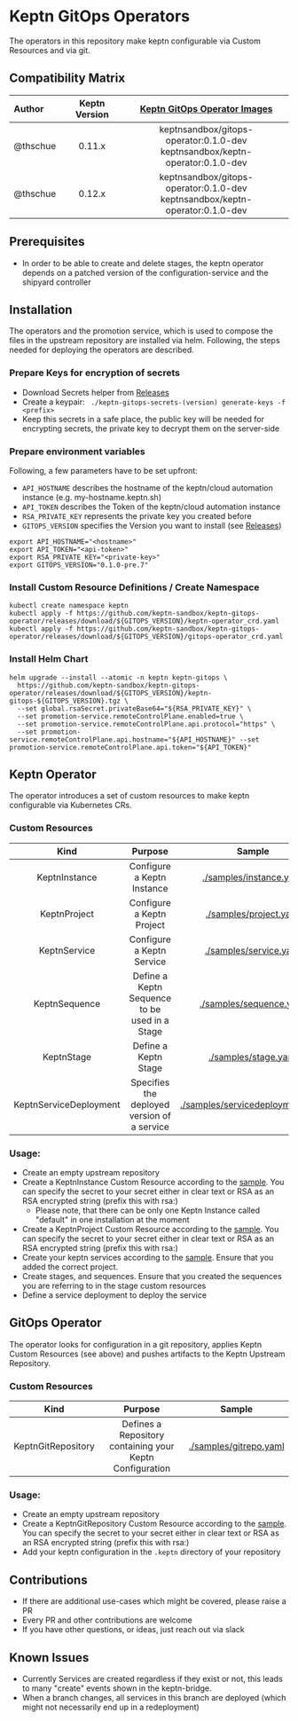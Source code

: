 # Keptn GitOps Operators
The operators in this repository make keptn configurable via Custom Resources and via git.

## Compatibility Matrix

| Author           | Keptn Version | [Keptn GitOps Operator Images](https://hub.docker.com/r/checkelmann/gitlab-service/tags) |
|:-----------------|:-------------:|:----------------------------------------------------------------------------------------:|
| @thschue         |    0.11.x     |    keptnsandbox/gitops-operator:0.1.0-dev <br> keptnsandbox/keptn-operator:0.1.0-dev     |
| @thschue         |    0.12.x     |    keptnsandbox/gitops-operator:0.1.0-dev <br> keptnsandbox/keptn-operator:0.1.0-dev     |

## Prerequisites
* In order to be able to create and delete stages, the keptn operator depends on a patched version of the configuration-service and the shipyard controller

## Installation
The operators and the promotion service, which is used to compose the files in the upstream repository are installed via helm. Following, the steps needed for deploying the operators are described.

### Prepare Keys for encryption of secrets
* Download Secrets helper from [Releases](https://github.com/keptn-sandbox/keptn-gitops-operator/releases)
* Create a keypair: ` ./keptn-gitops-secrets-(version) generate-keys -f <prefix>`
* Keep this secrets in a safe place, the public key will be needed for encrypting secrets, the private key to decrypt them on the server-side

### Prepare environment variables
Following, a few parameters have to be set upfront:
* `API_HOSTNAME` describes the hostname of the keptn/cloud automation instance (e.g. my-hostname.keptn.sh)
* `API_TOKEN` describes the Token of the keptn/cloud automation instance 
* `RSA_PRIVATE_KEY` represents the private key you created before
* `GITOPS_VERSION` specifies the Version you want to install (see [Releases](https://github.com/keptn-sandbox/keptn-gitops-operator/releases))

```shell
export API_HOSTNAME="<hostname>"
export API_TOKEN="<api-token>"
export RSA_PRIVATE_KEY="<private-key>"
export GITOPS_VERSION="0.1.0-pre.7"
```

### Install Custom Resource Definitions / Create Namespace
```
kubectl create namespace keptn
kubectl apply -f https://github.com/keptn-sandbox/keptn-gitops-operator/releases/download/${GITOPS_VERSION}/keptn-operator_crd.yaml
kubectl apply -f https://github.com/keptn-sandbox/keptn-gitops-operator/releases/download/${GITOPS_VERSION}/gitops-operator_crd.yaml
```

### Install Helm Chart
```
helm upgrade --install --atomic -n keptn keptn-gitops \
  https://github.com/keptn-sandbox/keptn-gitops-operator/releases/download/${GITOPS_VERSION}/keptn-gitops-${GITOPS_VERSION}.tgz \
  --set global.rsaSecret.privateBase64="${RSA_PRIVATE_KEY}" \
  --set promotion-service.remoteControlPlane.enabled=true \
  --set promotion-service.remoteControlPlane.api.protocol="https" \
  --set promotion-service.remoteControlPlane.api.hostname="${API_HOSTNAME}" --set promotion-service.remoteControlPlane.api.token="${API_TOKEN}"
```

## Keptn Operator
The operator introduces a set of custom resources to make keptn configurable via Kubernetes CRs.

### Custom Resources
|          Kind          |                    Purpose                    |                                Sample                                |
|:----------------------:|:---------------------------------------------:|:--------------------------------------------------------------------:|
|     KeptnInstance      |          Configure a Keptn Instance           |          [./samples/instance.yaml](./samples/instance.yaml)          |
|      KeptnProject      |           Configure a Keptn Project           |           [./samples/project.yaml](./samples/project.yaml)           |
|      KeptnService      |           Configure a Keptn Service           |           [./samples/service.yaml](./samples/service.yaml)           |
|     KeptnSequence      | Define a Keptn Sequence to be used in a Stage |         [./samples/sequence.yaml](./samples/sequences.yaml)          |
|       KeptnStage       |             Define a Keptn Stage              |             [./samples/stage.yaml](./samples/stage.yaml)             |
| KeptnServiceDeployment |  Specifies the deployed version of a service  | [./samples/servicedeployment.yaml](./samples/servicedeployment.yaml) |

### Usage:
* Create an empty upstream repository
* Create a KeptnInstance Custom Resource according to the [sample](./samples/instance.yaml). You can specify the secret to your secret either in clear text or RSA as an RSA encrypted string (prefix this with rsa:) 
  * Please note, that there can be only one Keptn Instance called "default" in one installation at the moment
* Create a KeptnProject Custom Resource according to the [sample](./samples/project.yaml). You can specify the secret to your secret either in clear text or RSA as an RSA encrypted string (prefix this with rsa:)
* Create your keptn services according to the [sample](./samples/service.yaml). Ensure that you added the correct project.
* Create stages, and sequences. Ensure that you created the sequences you are referring to in the stage custom resources
* Define a service deployment to deploy the service

## GitOps Operator
The operator looks for configuration in a git repository, applies Keptn Custom Resources (see above) and pushes artifacts to the Keptn Upstream Repository.

### Custom Resources
|     Kind      |                         Purpose                          |                                Sample                                |
|:-------------:|:--------------------------------------------------------:|:--------------------------------------------------------------------:|
| KeptnGitRepository  | Defines a Repository containing your Keptn Configuration |           [./samples/gitrepo.yaml](./samples/gitrepo.yaml)           |

### Usage:
* Create an empty upstream repository
* Create a KeptnGitRepository Custom Resource according to the [sample](./samples/gitrepo.yaml). You can specify the secret to your secret either in clear text or RSA as an RSA encrypted string (prefix this with rsa:)
* Add your keptn configuration in the `.keptn` directory of your repository


## Contributions
* If there are additional use-cases which might be covered, please raise a PR
* Every PR and other contributions are welcome
* If you have other questions, or ideas, just reach out via slack

## Known Issues
* Currently Services are created regardless if they exist or not, this leads to many "create" events shown in the keptn-bridge.
* When a branch changes, all services in this branch are deployed (which might not necessarily end up in a redeployment)
